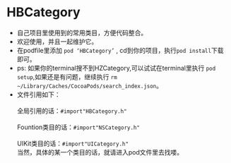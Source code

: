 # HBCategory
* 自己项目里使用到的常用类目，方便代码整合。
* 欢迎使用，并且一起维护它。
* 在podfile里添加 `pod ‘HBCategory’` , cd到你的项目，执行`pod install`下载即可。
* ps: 如果你的terminal搜不到HZCategory,可以试试在terminal里执行 `pod setup`,如果还是有问题，继续执行 `rm ~/Library/Caches/CocoaPods/search_index.json`。
* 文件引用如下：\
  <br>全局引用的话：`#import"HBCategory.h"`\
  <br>Fountion类目的话：`#import"NSCategory.h"`\
  <br>UIKit类目的话：`#import"UICategory.h"`
<br>当然，具体的某一个类目的话，就请进入pod文件里去找喽。
